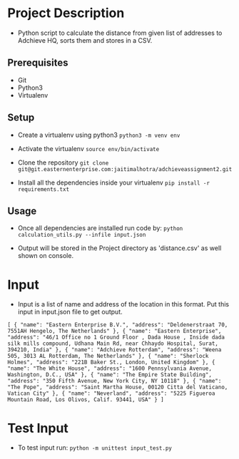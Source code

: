 # Project Description

* Python script to calculate the distance from given list of addresses to Adchieve HQ, 
sorts them and stores in a CSV.

## Prerequisites

* Git
* Python3
* Virtualenv

## Setup

* Create a virtualenv using python3 `python3 -m venv env`

* Activate the virtualenv  `source env/bin/activate`

* Clone the repository `git clone git@git.easternenterprise.com:jaitimalhotra/adchieveassignment2.git`

* Install all the dependencies inside your virtualenv `pip install -r requirements.txt` 

## Usage

* Once all dependencies are installed run code by: `python calculation_utils.py --infile input.json`

* Output will be stored in the Project directory as 'distance.csv' as well shown on console.

# Input

* Input is a list of name and address of the location in this format. 
Put this input in input.json file to get output. 

`[
        {
            "name": "Eastern Enterprise B.V.",
            "address": "Deldenerstraat 70, 7551AH Hengelo, The Netherlands"
        },
        {
            "name": "Eastern Enterprise",
            "address": "46/1 Office no 1 Ground Floor , Dada House , Inside dada silk mills compound, Udhana Main Rd, near Chhaydo Hospital, Surat, 394210, India"
        },
        {
            "name": "Adchieve Rotterdam",
            "address": "Weena 505, 3013 AL Rotterdam, The Netherlands"
        },
        {
            "name": "Sherlock Holmes",
            "address": "221B Baker St., London, United Kingdom"
        },
        {
            "name": "The White House",
            "address": "1600 Pennsylvania Avenue, Washington, D.C., USA"
        },
        {
            "name": "The Empire State Building",
            "address": "350 Fifth Avenue, New York City, NY 10118"
        },
        {
            "name": "The Pope",
            "address": "Saint Martha House, 00120 Citta del Vaticano, Vatican City"
        },
        {
            "name": "Neverland",
            "address": "5225 Figueroa Mountain Road, Los Olivos, Calif. 93441, USA"
        }
    ]
`
# Test Input

* To test input run: `python -m unittest input_test.py`